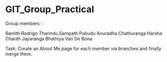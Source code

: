# GIT_Group_Practical

Group members :

Ramith Rodrigo
Tharindu Sampath
Pubudu Anuradha
Chathuranga Harsha
Charith Jayaranga
Bhathiya Van De Bona

Task:
Create an About Me page for each member via branches and finally merge them.

